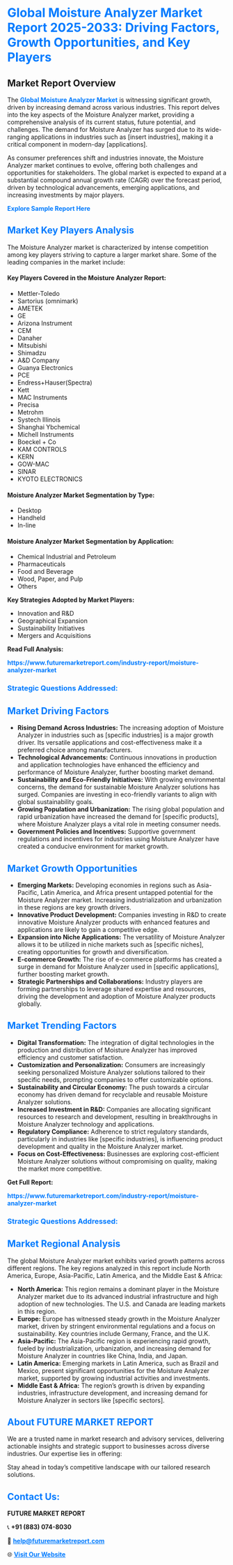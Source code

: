 <h1 style="color: #007BFF;">Global Moisture Analyzer Market Report 2025-2033: Driving Factors, Growth Opportunities, and Key Players</h1>

<section id="overview">
<h2>Market Report Overview</h2>
<p>The <a href="https://www.futuremarketreport.com/industry-report/moisture-analyzer-market" style="color: #007BFF; text-decoration: none;"><strong>Global Moisture Analyzer Market</strong></a> is witnessing significant growth, driven by increasing demand across various industries. This report delves into the key aspects of the Moisture Analyzer market, providing a comprehensive analysis of its current status, future potential, and challenges. The demand for Moisture Analyzer has surged due to its wide-ranging applications in industries such as [insert industries], making it a critical component in modern-day [applications].</p>
<p>As consumer preferences shift and industries innovate, the Moisture Analyzer market continues to evolve, offering both challenges and opportunities for stakeholders. The global market is expected to expand at a substantial compound annual growth rate (CAGR) over the forecast period, driven by technological advancements, emerging applications, and increasing investments by major players.</p>
</section>

<section id="overview">
<p><a href="https://www.futuremarketreport.com/request-sample/reportId=55075" style="color: #007BFF; text-decoration: none;"><strong>Explore Sample Report Here</strong></a></p>
</section>

<section id="key-players">
<h2 style="color: #007BFF;">Market Key Players Analysis</h2>
<p>The Moisture Analyzer market is characterized by intense competition among key players striving to capture a larger market share. Some of the leading companies in the market include:</p>
<h4>Key Players Covered in the Moisture Analyzer Report:</h4>
<ul><li>Mettler-Toledo</li><li>Sartorius (omnimark)</li><li>AMETEK</li><li>GE</li><li>Arizona Instrument</li><li>CEM</li><li>Danaher</li><li>Mitsubishi</li><li>Shimadzu</li><li>A&amp;D Company</li><li>Guanya Electronics</li><li>PCE</li><li>Endress+Hauser(Spectra)</li><li>Kett</li><li>MAC Instruments</li><li>Precisa</li><li>Metrohm</li><li>Systech Illinois</li><li>Shanghai Ybchemical</li><li>Michell Instruments</li><li>Boeckel + Co</li><li>KAM CONTROLS</li><li>KERN</li><li>GOW-MAC</li><li>SINAR</li><li>KYOTO ELECTRONICS</li></ul>
<h4>Moisture Analyzer Market Segmentation by Type:</h4>
<ul><li>Desktop</li><li>Handheld</li><li>In-line</li></ul>

<h4>Moisture Analyzer Market Segmentation by Application:</h4>
<ul><li>Chemical Industrial and Petroleum</li><li>Pharmaceuticals</li><li>Food and Beverage</li><li>Wood, Paper, and Pulp</li><li>Others</li></ul>
<p><strong>Key Strategies Adopted by Market Players:</strong></p>
<ul>
<li>Innovation and R&D</li>
<li>Geographical Expansion</li>
<li>Sustainability Initiatives</li>
<li>Mergers and Acquisitions</li>
</ul>
</section>

<section>
<p><strong>Read Full Analysis: </strong></p><a href="https://www.futuremarketreport.com/industry-report/moisture-analyzer-market" style="color: #007BFF; text-decoration: none;"><strong>https://www.futuremarketreport.com/industry-report/moisture-analyzer-market</strong></a>
<h3 style="color: #007BFF;">Strategic Questions Addressed:</h3>
</section>

<section id="driving-factors">
<h2 style="color: #007BFF;">Market Driving Factors</h2>
<ul>
<li><strong>Rising Demand Across Industries:</strong> The increasing adoption of Moisture Analyzer in industries such as [specific industries] is a major growth driver. Its versatile applications and cost-effectiveness make it a preferred choice among manufacturers.</li>
<li><strong>Technological Advancements:</strong> Continuous innovations in production and application technologies have enhanced the efficiency and performance of Moisture Analyzer, further boosting market demand.</li>
<li><strong>Sustainability and Eco-Friendly Initiatives:</strong> With growing environmental concerns, the demand for sustainable Moisture Analyzer solutions has surged. Companies are investing in eco-friendly variants to align with global sustainability goals.</li>
<li><strong>Growing Population and Urbanization:</strong> The rising global population and rapid urbanization have increased the demand for [specific products], where Moisture Analyzer plays a vital role in meeting consumer needs.</li>
<li><strong>Government Policies and Incentives:</strong> Supportive government regulations and incentives for industries using Moisture Analyzer have created a conducive environment for market growth.</li>
</ul>
</section>

<section id="growth-opportunities">
<h2 style="color: #007BFF;">Market Growth Opportunities</h2>
<ul>
<li><strong>Emerging Markets:</strong> Developing economies in regions such as Asia-Pacific, Latin America, and Africa present untapped potential for the Moisture Analyzer market. Increasing industrialization and urbanization in these regions are key growth drivers.</li>
<li><strong>Innovative Product Development:</strong> Companies investing in R&D to create innovative Moisture Analyzer products with enhanced features and applications are likely to gain a competitive edge.</li>
<li><strong>Expansion into Niche Applications:</strong> The versatility of Moisture Analyzer allows it to be utilized in niche markets such as [specific niches], creating opportunities for growth and diversification.</li>
<li><strong>E-commerce Growth:</strong> The rise of e-commerce platforms has created a surge in demand for Moisture Analyzer used in [specific applications], further boosting market growth.</li>
<li><strong>Strategic Partnerships and Collaborations:</strong> Industry players are forming partnerships to leverage shared expertise and resources, driving the development and adoption of Moisture Analyzer products globally.</li>
</ul>
</section>

<section id="trending-factors">
<h2 style="color: #007BFF;">Market Trending Factors</h2>
<ul>
<li><strong>Digital Transformation:</strong> The integration of digital technologies in the production and distribution of Moisture Analyzer has improved efficiency and customer satisfaction.</li>
<li><strong>Customization and Personalization:</strong> Consumers are increasingly seeking personalized Moisture Analyzer solutions tailored to their specific needs, prompting companies to offer customizable options.</li>
<li><strong>Sustainability and Circular Economy:</strong> The push towards a circular economy has driven demand for recyclable and reusable Moisture Analyzer solutions.</li>
<li><strong>Increased Investment in R&D:</strong> Companies are allocating significant resources to research and development, resulting in breakthroughs in Moisture Analyzer technology and applications.</li>
<li><strong>Regulatory Compliance:</strong> Adherence to strict regulatory standards, particularly in industries like [specific industries], is influencing product development and quality in the Moisture Analyzer market.</li>
<li><strong>Focus on Cost-Effectiveness:</strong> Businesses are exploring cost-efficient Moisture Analyzer solutions without compromising on quality, making the market more competitive.</li>
</ul>
</section>

<section>
<p><strong>Get Full Report: </strong></p><a href="https://www.futuremarketreport.com/industry-report/moisture-analyzer-market" style="color: #007BFF; text-decoration: none;"><strong>https://www.futuremarketreport.com/industry-report/moisture-analyzer-market</strong></a>
<h3 style="color: #007BFF;">Strategic Questions Addressed:</h3>
</section>


<section id="regional-analysis">
<h2 style="color: #007BFF;">Market Regional Analysis</h2>
<p>The global Moisture Analyzer market exhibits varied growth patterns across different regions. The key regions analyzed in this report include North America, Europe, Asia-Pacific, Latin America, and the Middle East & Africa:</p>
<ul>
<li><strong>North America:</strong> This region remains a dominant player in the Moisture Analyzer market due to its advanced industrial infrastructure and high adoption of new technologies. The U.S. and Canada are leading markets in this region.</li>
<li><strong>Europe:</strong> Europe has witnessed steady growth in the Moisture Analyzer market, driven by stringent environmental regulations and a focus on sustainability. Key countries include Germany, France, and the U.K.</li>
<li><strong>Asia-Pacific:</strong> The Asia-Pacific region is experiencing rapid growth, fueled by industrialization, urbanization, and increasing demand for Moisture Analyzer in countries like China, India, and Japan.</li>
<li><strong>Latin America:</strong> Emerging markets in Latin America, such as Brazil and Mexico, present significant opportunities for the Moisture Analyzer market, supported by growing industrial activities and investments.</li>
<li><strong>Middle East & Africa:</strong> The region’s growth is driven by expanding industries, infrastructure development, and increasing demand for Moisture Analyzer in sectors like [specific sectors].</li>
</ul>
</section>

<footer>
<h2 style="color: #007BFF;">About FUTURE MARKET REPORT</h2>
<p>We are a trusted name in market research and advisory services, delivering actionable insights and strategic support to businesses across diverse industries. Our expertise lies in offering:</p>

<p>Stay ahead in today’s competitive landscape with our tailored research solutions.</p>

<h2 style="color: #007BFF;">Contact Us:</h2>
<p><strong>FUTURE MARKET REPORT</strong></p>
<p>📞 <strong>+91 (883) 074-8030</strong></p>
<p>📧 <strong><a href="mailto:help@futuremarketreport.com" style="color: #007BFF;">help@futuremarketreport.com</a></strong></p>
<p>🌐 <strong><a href="https://www.futuremarketreport.com/" style="color: #007BFF;">Visit Our Website</a></strong></p>
</footer>